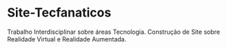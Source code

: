 # Site-Tecfanaticos
Trabalho Interdisciplinar sobre áreas Tecnologia. Construção de Site sobre Realidade Virtual e Realidade Aumentada.
